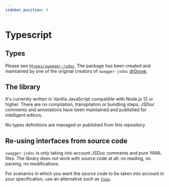 ```yaml
---
sidebar_position: 6
---
```


# Typescript

## Types

Please see [`@types/swagger-jsdoc`](https://www.npmjs.com/package/@types/swagger-jsdoc). The package has been created and maintained by one of the original creators of `swagger-jsdoc` [drGrove](https://github.com/drGrove).

## The library

It's currently written in Vanilla JavaScript compatible with Node.js 12 or higher. There are no compilation, transpilation or bundling steps. JSDoc comments and annotations have been maintained and published for intelligent editors.

No types definitions are managed or published from this repository.

## Re-using interfaces from source code

`swagger-jsdoc` is only taking into account JSDoc comments and pure YAML files. The library does not work with source code at all: no reading, no parsing, no modifications.

For scenarios in which you want the source code to be taken into account in your specification, use an alternative such as [`tsoa`](https://github.com/lukeautry/tsoa).
